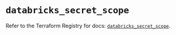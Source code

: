 # `databricks_secret_scope`

Refer to the Terraform Registry for docs: [`databricks_secret_scope`](https://registry.terraform.io/providers/databricks/databricks/1.34.0/docs/resources/secret_scope).

